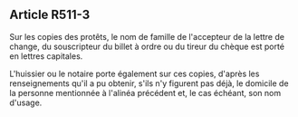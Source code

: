Article R511-3
----
Sur les copies des protêts, le nom de famille de l'accepteur de la lettre de
change, du souscripteur du billet à ordre ou du tireur du chèque est porté en
lettres capitales.

L'huissier ou le notaire porte également sur ces copies, d'après les
renseignements qu'il a pu obtenir, s'ils n'y figurent pas déjà, le domicile de
la personne mentionnée à l'alinéa précédent et, le cas échéant, son nom d'usage.
